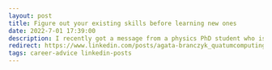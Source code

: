 ```yaml
---
layout: post
title: Figure out your existing skills before learning new ones
date: 2022-7-01 17:39:00
description: I recently got a message from a physics PhD student who is about to graduate and has been applying for industry positions in quantum computing. Several of his applications were rejected and he wanted to know which skills he should work on to have a better shot for quantum computing roles.
redirect: https://www.linkedin.com/posts/agata-branczyk_quatumcomputing-phd-careersintech-activity-6954819798564237312-A5-u
tags: career-advice linkedin-posts
---
```

